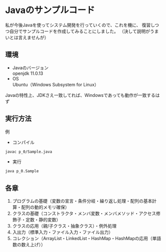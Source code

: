 # Javaのサンプルコード
私が今後Javaを使ってシステム開発を行っていくので、これを機に、
復習しつつ自分でサンプルコードを作成してみることにしました。
（決して説明がうまいとは言えませんが）

## 環境
- Javaのバージョン  
openjdk 11.0.13
- OS  
Ubuntu（Windows Subsystem for Linux）

Javaの特性上、JDKさえ一致してれば、Windowsであっても動作が一致するはず

## 実行方法
例
- コンパイル  
```bash
javac p_0/Sample.java
```
- 実行  
```bash
java p_0.Sample
```

## 各章
1. プログラムの基礎（変数の宣言・条件分岐・繰り返し処理・配列の基本計算・配列の動的メモリ確保）
2. クラスの基礎（コンストラクタ・メンバ変数・メンバメソッド・アクセス修飾子・定数・静的変数）
3. クラスの応用（親/子クラス・抽象クラス）・例外処理
4. 入出力（標準入力・ファイル入力・ファイル出力）
5. コレクション（ArrayList・LinkedList・HashMap・HashMapの応用（単語数の数え上げ））